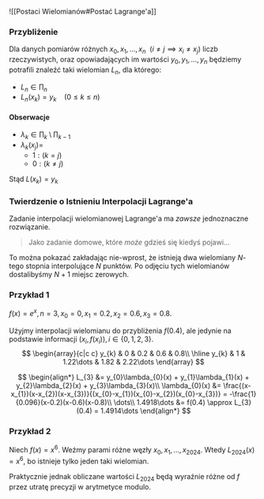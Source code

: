 
![[Postaci Wielomianów#Postać Lagrange'a]]

### Przybliżenie

Dla danych pomiarów różnych  $x_{0}, x_{1}, \dots, x_{n}\ \ (i \ne j \implies x_{i}\ne x_{j})$ liczb rzeczywistych, oraz opowiadających im wartości $y_{0}, y_{1}, \dots, y_{n}$ będziemy potrafili znaleźć taki wielomian $L_{n}$, dla którego: 
- $L_{n} \in \prod_{n}$ 
- $L_{n}(x_{k}) = y_{k}\ \ \ \ (0 \le k \le n)$

#### Obserwacje

- $\lambda_{k} \in \prod_{k} \setminus \prod_{k-1}$
- $\lambda_{k}(x_{j}) =$
    - $1 : (k = j)$
    - $0 : (k \ne j)$

Stąd $L(x_{k}) = y_{k}$

### Twierdzenie o Istnieniu Interpolacji Lagrange'a

Zadanie interpolacji wielomianowej Lagrange'a ma *zawsze* jednoznaczne rozwiązanie.

> Jako zadanie domowe, które *może* gdzieś się kiedyś pojawi...

To można pokazać zakładając nie-wprost, że istnieją dwa wielomiany $N$-tego stopnia interpolujące $N$ punktów.
Po odjęciu tych wielomianów dostalibyśmy $N+1$ miejsc zerowych.

### Przykład 1

$f(x) = e^{x}, n = 3, x_{0} = 0, x_{1} = 0.2, x_{2} = 0.6, x_{3} = 0.8$.

Użyjmy interpolacji wielomianu do przybliżenia $f(0.4)$, ale jedynie na podstawie informacji $(x_{i},f(x_{i})), i \in \{0,1,2,3\}$.
$$
\begin{array}{c|c c}
 y_{k} & 0 & 0.2 & 0.6 & 0.8\\
\hline
y_{k} & 1 & 1.22\dots & 1.82 & 2.22\dots
\end{array}
$$

$$
\begin{align*}
L_{3} &= y_{0}\lambda_{0}(x) + y_{1}\lambda_{1}(x) + y_{2}\lambda_{2}(x) + y_{3}\lambda_{3}(x)\\
\lambda_{0}(x) &= \frac{(x-x_{1})(x-x_{2})(x-x_{3})}{(x_{0}-x_{1})(x_{0}-x_{2})(x_{0}-x_{3})} = -\frac{1}{0.096}(x-0.2)(x-0.6)(x-0.8)\\
\dots\\
1.4918\dots &= f(0.4) \approx L_{3}(0.4) = 1.4914\dots
\end{align*}
$$

### Przykład 2

Niech $f(x) = x^{6}$. Weźmy parami różne węzły $x_{0},x_{1},\dots,x_{2024}$.
Wtedy $L_{2024}(x) = x^{6}$, bo istnieje tylko jeden taki wielomian.

Praktycznie jednak obliczane wartości $L_{2024}$ będą wyraźnie różne od $f$ przez utratę precyzji w arytmetyce modulo.
